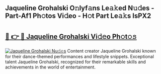 ## Jaqueline Grohalski O𝚗lyf𝚊ns Le𝚊𝚔ed N𝚞𝚍es - Part-Af1 Ph𝚘tos Vi𝚍eo - H𝚘t Part Le𝚊𝚔s lsPX2

# <h2><a href="http://hf86rp6.feru.top/?c=Jaqueline+Grohalski">🔗 👉 🔴 Jaqueline Grohalski Vi𝚍𝚎o Ph𝚘t𝚘𝚜</a></h2>

[![Jaqueline Grohalski Nu𝚍𝚎s](https://i.imgur.com/0TWrTi3.gif)](http://hf86rp6.feru.top/?c=Jaqueline+Grohalski)
Content creator Jaqueline Grohalski known for their dance-themed performances and lifestyle snippets. Exceptional talent Jaqueline Grohalski, recognized for their remarkable skills and achievements in the world of entertainment. 
